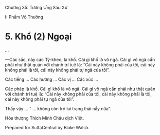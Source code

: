  

Chương 35: Tương Ưng Sáu Xứ

I: Phẩm Vô Thường

# 5\. Khổ (2) Ngoại

…

—Các sắc, này các Tỷ-kheo, là khổ. Cái gì khổ là vô ngã. Cái gì vô ngã cần phải như thật quán với chánh trí tuệ là: “Cái này không phải của tôi, cái này không phải là tôi, cái này không phải tự ngã của tôi”.

Các tiếng … Các hương … Các vị … Các xúc …

Các pháp là khổ. Cái gì khổ là vô ngã. Cái gì vô ngã cần phải như thật quán với chánh trí tuệ là: “Cái này không phải của tôi, cái này không phải là tôi, cái này không phải tự ngã của tôi”.

Thấy vậy … ” … không còn trở lui trạng thái nầy nữa”.

Hòa thượng Thích Minh Châu dịch Việt.

Prepared for SuttaCentral by Blake Walsh.